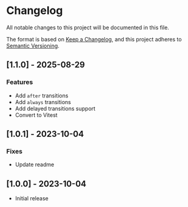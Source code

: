 # Changelog

All notable changes to this project will be documented in this file.

The format is based on [Keep a Changelog](https://keepachangelog.com/en/1.0.0/),
and this project adheres to [Semantic Versioning](https://semver.org/spec/v2.0.0.html).

## [1.1.0] - 2025-08-29

### Features
- Add `after` transitions
- Add `always` transitions
- Add delayed transitions support
- Convert to Vitest

## [1.0.1] - 2023-10-04

### Fixes
- Update readme

## [1.0.0] - 2023-10-04

- Initial release

